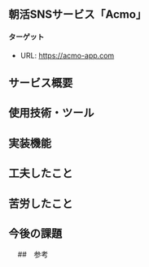 ## 朝活SNSサービス「Acmo」
#### ターゲット
* URL: https://acmo-app.com

## サービス概要

## 使用技術・ツール

## 実装機能

## 工夫したこと

## 苦労したこと

## 今後の課題
　
##　参考
